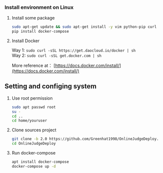 ### Install environment on Linux 

1. Install some package

    ```bash
    sudo apt-get update && sudo apt-get install -y vim python-pip curl git
    pip install docker-compose
    ```

2. Install Docker 

    Way 1: `sudo curl -sSL https://get.daocloud.io/docker | sh`  
    Way 2: `sudo curl -sSL get.docker.com | sh`
    
    More reference at： [https://docs.docker.com/install/](https://docs.docker.com/install/)

## Setting and configing system

1. Use root permission
    ```bash
    sudo apt passwd root
    su -
    cd ..
    cd home/youruser
    ```

2. Clone sources project

    ```bash
    git clone -b 2.0 https://github.com/Greenhat1998/OnlineJudgeDeploy.git
    cd OnlineJudgeDeploy
    ```

3. Run docker-compose

    ```bash
    apt install docker-compose
    docker-compose up -d
    ```
